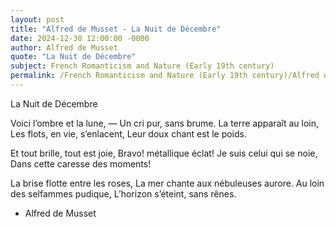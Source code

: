 ```yaml
---
layout: post
title: "Alfred de Musset - La Nuit de Décembre"
date: 2024-12-30 12:00:00 -0000
author: Alfred de Musset
quote: "La Nuit de Décembre"
subject: French Romanticism and Nature (Early 19th century)
permalink: /French Romanticism and Nature (Early 19th century)/Alfred de Musset/Alfred de Musset - La Nuit de Décembre
---
```


La Nuit de Décembre

Voici l’ombre et la lune, —
Un cri pur, sans brume.
La terre apparaît au loin,
Les flots, en vie, s’enlacent,
Leur doux chant est le poids.

Et tout brille, tout est joie,
Bravo! métallique éclat!
Je suis celui qui se noie,
Dans cette caresse des moments!

La brise flotte entre les roses,
La mer chante aux nébuleuses aurore.
Au loin des selfammes pudique,
L’horizon s’éteint, sans rênes.

- Alfred de Musset
